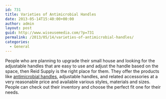 ```yaml
---
id: 731
title: Varieties of Antimicrobial Handles
date: 2013-05-14T15:40:00+00:00
author: admin
layout: post
guid: http://www.wiseusemedia.com/?p=731
permalink: /2013/05/14/varieties-of-antimicrobial-handles/
categories:
  - General
---
```

People who are planning to upgrade their small house and looking for the adjustable handles that are easy to use and adjust the handle based on the space, then Reid Supply is the right place for them. They offer the products like [antimicrobial handles](http://www.reidsupply.com/products/knobs-handles-hand-wheels/handles/adjustable-handles/?fl=4294951740), adjustable handles, and related accessories at a very reasonable price and available various styles, materials and sizes. People can check out their inventory and choose the perfect fit one for their needs.